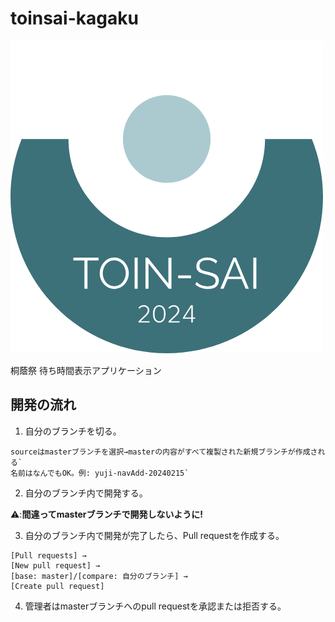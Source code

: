 # toinsai-kagaku

![Logo](/logo.png)

桐蔭祭 待ち時間表示アプリケーション

## 開発の流れ

1. 自分のブランチを切る。
```
sourceはmasterブランチを選択→masterの内容がすべて複製された新規ブランチが作成される`
名前はなんでもOK。例: yuji-navAdd-20240215`
```   
2. 自分のブランチ内で開発する。
   
⚠️:**間違ってmasterブランチで開発しないように!**
   
3. 自分のブランチ内で開発が完了したら、Pull requestを作成する。
```
[Pull requests] →
[New pull request] →
[base: master]/[compare: 自分のブランチ] →
[Create pull request]
```
4. 管理者はmasterブランチへのpull requestを承認または拒否する。
